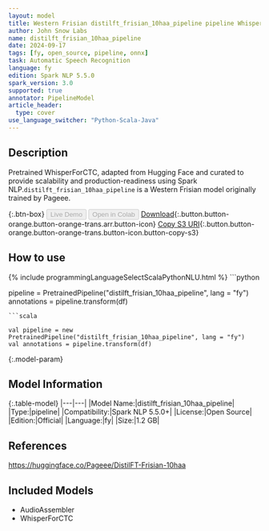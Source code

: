 ```yaml
---
layout: model
title: Western Frisian distilft_frisian_10haa_pipeline pipeline WhisperForCTC from Pageee
author: John Snow Labs
name: distilft_frisian_10haa_pipeline
date: 2024-09-17
tags: [fy, open_source, pipeline, onnx]
task: Automatic Speech Recognition
language: fy
edition: Spark NLP 5.5.0
spark_version: 3.0
supported: true
annotator: PipelineModel
article_header:
  type: cover
use_language_switcher: "Python-Scala-Java"
---
```


## Description

Pretrained WhisperForCTC, adapted from Hugging Face and curated to provide scalability and production-readiness using Spark NLP.`distilft_frisian_10haa_pipeline` is a Western Frisian model originally trained by Pageee.

{:.btn-box}
<button class="button button-orange" disabled>Live Demo</button>
<button class="button button-orange" disabled>Open in Colab</button>
[Download](https://s3.amazonaws.com/auxdata.johnsnowlabs.com/public/models/distilft_frisian_10haa_pipeline_fy_5.5.0_3.0_1726549413130.zip){:.button.button-orange.button-orange-trans.arr.button-icon}
[Copy S3 URI](s3://auxdata.johnsnowlabs.com/public/models/distilft_frisian_10haa_pipeline_fy_5.5.0_3.0_1726549413130.zip){:.button.button-orange.button-orange-trans.button-icon.button-copy-s3}

## How to use



<div class="tabs-box" markdown="1">
{% include programmingLanguageSelectScalaPythonNLU.html %}
```python

pipeline = PretrainedPipeline("distilft_frisian_10haa_pipeline", lang = "fy")
annotations =  pipeline.transform(df)   

```
```scala

val pipeline = new PretrainedPipeline("distilft_frisian_10haa_pipeline", lang = "fy")
val annotations = pipeline.transform(df)

```
</div>

{:.model-param}
## Model Information

{:.table-model}
|---|---|
|Model Name:|distilft_frisian_10haa_pipeline|
|Type:|pipeline|
|Compatibility:|Spark NLP 5.5.0+|
|License:|Open Source|
|Edition:|Official|
|Language:|fy|
|Size:|1.2 GB|

## References

https://huggingface.co/Pageee/DistilFT-Frisian-10haa

## Included Models

- AudioAssembler
- WhisperForCTC